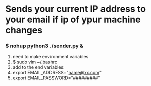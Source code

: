 # Sends your current IP address to your email if ip of ypur machine changes

###  $ nohup python3 ./sender.py &

1. need to make environment variables
2. $ sudo vim ~/.bashrc 
3. add to the end variables: 
4. export EMAIL_ADDRESS="name@xx.com"
5. export EMAIL_PASSWORD="#########"
 
